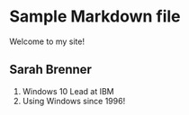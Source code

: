 # Sample Markdown file
Welcome to my site!
## Sarah Brenner

1. Windows 10 Lead at IBM
2. Using Windows since 1996! 
